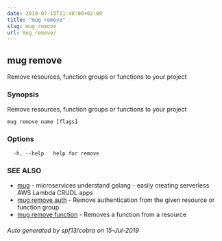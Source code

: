 ```yaml
---
date: 2019-07-15T11:48:00+02:00
title: "mug remove"
slug: mug_remove
url: mug_remove/
---
```

## mug remove

Remove resources, function groups or functions to your project

### Synopsis

Remove resources, function groups or functions to your project

```
mug remove name [flags]
```

### Options

```
  -h, --help   help for remove
```

### SEE ALSO

* [mug](mug/)	 - microservices understand golang - easily creating serverless AWS Lambda CRUDL apps
* [mug remove auth](mug_remove_auth/)	 - Remove authentication from the given resource or function group
* [mug remove function](mug_remove_function/)	 - Removes a function from a resource

###### Auto generated by spf13/cobra on 15-Jul-2019
